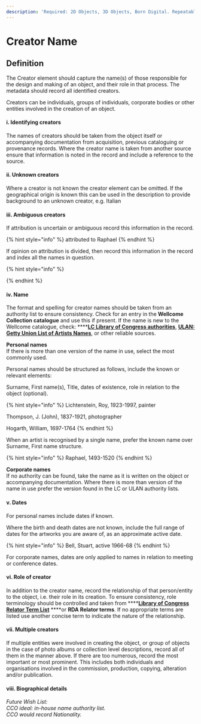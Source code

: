 ```yaml
---
description: 'Required: 2D Objects, 3D Objects, Born Digital. Repeatable'
---
```


# Creator Name

## Definition

The Creator element should capture the name\(s\) of those responsible for the design and making of an object, and their role in that process. The metadata should record all identified creators.

Creators can be individuals, groups of individuals, corporate bodies or other entities involved in the creation of an object.

#### i. Identifying creators

The names of creators should be taken from the object itself or accompanying documentation from acquisition, previous cataloguing or provenance records. Where the creator name is taken from another source ensure that information is noted in the record and include a reference to the source.

#### ii. Unknown creators

Where a creator is not known the creator element can be omitted. If the geographical origin is known this can be used in the description to provide background to an unknown creator, e.g. Italian

#### iii. Ambiguous creators

If attribution is uncertain or ambiguous record this information in the record. 

{% hint style="info" %}
attributed to Raphael 
{% endhint %}

If opinion on attribution is divided, then record this information in the record and index all the names in question. 

{% hint style="info" %}

{% endhint %}

#### iv. Name

The format and spelling for creator names should be taken from an authority list to ensure consistency. Check for an entry in the **Wellcome Collection catalogue** and use this if present. If the name is new to the Wellcome catalogue, check: ****[**LC Library of Congress authorities**](https://authorities.loc.gov/), [**ULAN: Getty Union List of Artists Names**](http://www.getty.edu/research/tools/vocabularies/ulan/), or other reliable sources. 

**Personal names**  
If there is more than one version of the name in use, select the most commonly used.

Personal names should be structured as follows, include the known or relevant elements: 

Surname, First name\(s\), Title, dates of existence, role in relation to the object \(optional\). 

{% hint style="info" %}
Lichtenstein, Roy, 1923-1997, painter

Thompson, J. \(John\), 1837-1921, photographer

Hogarth, William, 1697-1764
{% endhint %}

When an artist is recognised by a single name, prefer the known name over Surname, First name structure.  

{% hint style="info" %}
Raphael, 1493-1520
{% endhint %}

**Corporate names**  
If no authority can be found, take the name as it is written on the object or accompanying documentation. Where there is more than version of the name in use prefer the version found in the LC or ULAN authority lists.

#### v. Dates

For personal names include dates if known. 

Where the birth and death dates are not known, include the full range of dates for the artworks you are aware of, as an approximate active date. 

{% hint style="info" %}
Bell, Stuart, active 1966-68
{% endhint %}

For corporate names, dates are only applied to names in relation to meeting or conference dates.

#### vi. Role of creator

In addition to the creator name, record the relationship of that person/entity to the object, i.e. their role in its creation. To ensure consistency, role terminology should be controlled and taken from ****[**Library of Congress Relator Term List**](https://www.loc.gov/marc/relators/relaterm.html) ****or **RDA Relator terms**. If no appropriate terms are listed use another concise term to indicate the nature of the relationship.

#### vii. Multiple creators

If multiple entities were involved in creating the object, or group of objects in the case of photo albums or collection level descriptions, record all of them in the manner above. If there are too numerous, record the most important or most prominent. This includes both individuals and organisations involved in the commission, production, copying, alteration and/or publication.

#### viii. Biographical details



_Future Wish List:_  
_CCO ideal: in-house name authority list.  
CCO would record Nationality._


